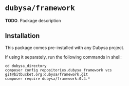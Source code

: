 # `dubysa/framework` #

**TODO**. Package description

## Installation ##

This package comes pre-installed with any Dubysa project.

If using it separately, run the following commands in shell:

    cd dubysa_directory
    composer config repositories.dubysa_framework vcs git@bitbucket.org:dubysa/framework.git
    composer require dubysa/framework:0.4.*
